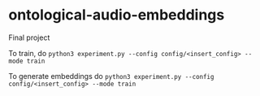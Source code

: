 # ontological-audio-embeddings
Final project


To train, do
`python3 experiment.py --config config/<insert_config> --mode train`

To generate embeddings do
`python3 experiment.py --config config/<insert_config> --mode train`

